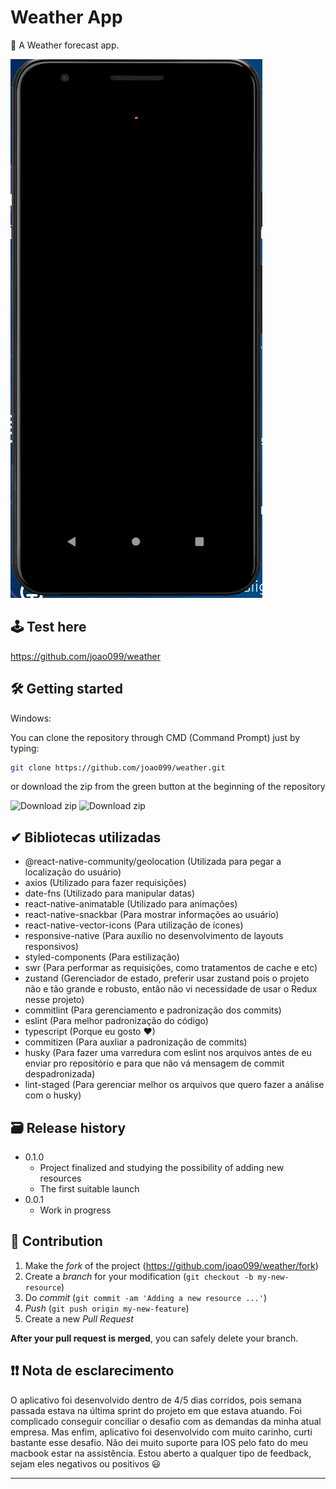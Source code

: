 # Weather App

🎨  A Weather forecast app.

![](gif/weathergif.gif)

## 🕹 Test here

https://github.com/joao099/weather

## 🛠 Getting started

Windows:

You can clone the repository through CMD (Command Prompt) just by typing:

```sh
git clone https://github.com/joao099/weather.git
```

or download the zip from the green button at the beginning of the repository

<img src="https://i.ibb.co/3mLnKMH/clone.png" alt="Download zip" border="0">

<img src="https://i.ibb.co/BqMScLn/clone-zip-1.png" alt="Download zip" border="0">

## ✔ Bibliotecas utilizadas
- @react-native-community/geolocation (Utilizada para pegar a localização do usuário)
- axios (Utilizado para fazer requisições)
- date-fns (Utilizado para manipular datas)
- react-native-animatable (Utilizado para animações)
- react-native-snackbar (Para mostrar informações ao usuário)
- react-native-vector-icons (Para utilização de ícones)
- responsive-native (Para auxílio no desenvolvimento de layouts responsivos)
- styled-components (Para estilização)
- swr (Para performar as requisições, como tratamentos de cache e etc)
- zustand (Gerenciador de estado, preferir usar zustand pois o projeto não e tão grande e robusto, então não vi necessidade de usar o Redux nesse projeto)
- commitlint (Para gerenciamento e padronização dos commits)
- eslint (Para melhor padronização do código)
- typescript (Porque eu gosto ❤)
- commitizen (Para auxliar a padronização de commits)
- husky (Para fazer uma varredura com eslint nos arquivos antes de eu enviar pro repositório e para que não vá mensagem de commit despadronizada)
- lint-staged (Para gerenciar melhor os arquivos que quero fazer a análise com o husky)

## 🗃 Release history

- 0.1.0
  - Project finalized and studying the possibility of adding new resources
  - The first suitable launch
- 0.0.1
  - Work in progress

## 🚀 Contribution

1. Make the _fork_ of the project (<https://github.com/joao099/weather/fork>)
2. Create a _branch_ for your modification (`git checkout -b my-new-resource`)
3. Do _commit_ (`git commit -am 'Adding a new resource ...'`)
4. _Push_ (`git push origin my-new-feature`)
5. Create a new _Pull Request_

**After your pull request is merged**, you can safely delete your branch.

## ❗❗ Nota de esclarecimento
O aplicativo foi desenvolvido dentro de 4/5 dias corridos, pois semana passada estava na última sprint do projeto em que estava atuando. Foi complicado conseguir
conciliar o desafio com as demandas da minha atual empresa. Mas enfim, aplicativo foi desenvolvido com muito carinho, curti bastante esse desafio. Não dei muito suporte para IOS pelo fato do meu macbook estar na assistência. Estou aberto a qualquer
tipo de feedback, sejam eles negativos ou positivos 😃

---
